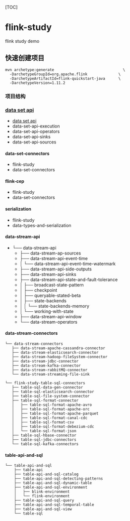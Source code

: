 [TOC]



# flink-study

flink  study demo


## 快速创建项目

```
mvn archetype:generate                               \
  -DarchetypeGroupId=org.apache.flink              \
  -DarchetypeArtifactId=flink-quickstart-java      \
  -DarchetypeVersion=1.11.2
```


### 项目结构

### [data set api](https://github.com/daocr/flink-study/tree/feature/1.11/data-set-api)


-  [data set api](https://github.com/daocr/flink-study/tree/feature/1.11/data-set-api)
  - data-set-api-execution
  - data-set-api-operators
  - data-set-api-sinks
  - data-set-api-sources

#### data-set-connectors
-  flink-study
  - data-set-connectors

#### flink-cep
-  flink-study
  -  data-set-connectors

#### serialization
-  flink-study
  -  data-types-and-serialization

#### data-stream-api
- └── data-stream-api
  -    ├── data-stream-ap-sources
  -    ├── data-stream-api-event-time
  -    │   └── data-stream-api-event-time-watermark
  -    ├── data-stream-api-side-outputs
  -    ├── data-stream-api-sinks
  -    ├── data-stream-api-state-and-fault-tolerance
  -    │   ├── broadcast-state-pattern
  -    │   ├── checkpoint
  -    │   ├── queryable-stated-beta
  -    │   ├── state-backends
  -    │   │   └── state-backends-memory
  -    │   └── working-with-state
  -    ├── data-stream-api-window
  -    └── data-stream-operators

#### data-stream-connectors
```
└── data-stream-connectors
   ├── data-stream-apache-cassandra-connector
   ├── data-stream-elasticsearch-connector
   ├── data-stream-hadoop-fileSystem-connector
   ├── data-stream-jdbc-connector
   ├── data-stream-kafka-connector
   ├── data-stream-rabbitMQ-connector
   └── data-stream-streaming-file-sink
```



```
└── flink-study-table-sql-connectors
   ├── table-sql-data-gen-connector
   ├── table-sql-elasticsearch-connector
   ├── table-sql-file-system-connector
   ├── table-sql-format-connector
   │   ├── table-sql-format-apache-avro
   │   ├── table-sql-format-apache-orc
   │   ├── table-sql-format-apache-parquet
   │   ├── table-sql-format-canal-cdc
   │   ├── table-sql-format-csv
   │   ├── table-sql-format-debezium-cdc
   │   └── table-sql-format-json
   ├── table-sql-hbase-connector
   ├── table-sql-jdbc-connectors
   └── table-sql-kafka-connectors
```

#### table-api-and-sql
```
└── table-api-and-sql
    ├── table-api
    ├── table-api-and-sql-catalog
    ├── table-api-and-sql-detecting-patterns
    ├── table-api-and-sql-dynamic-table
    ├── table-api-and-sql-environment
    │   ├── blink-environment
    │   └── flink-environment
    ├── table-api-and-sql-query
    ├── table-api-and-sql-temporal-table
    ├── table-api-and-sql-view
    └── table-sql
```